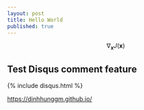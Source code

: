 ```yaml
---
layout: post
title: Hello World
published: true
---
```

$$ \nabla_\boldsymbol{x} J(\boldsymbol{x}) $$
 
## Test Disqus comment feature

{% include disqus.html %}
 
https://dinhhunggm.github.io/